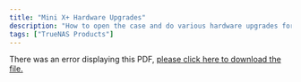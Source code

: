```yaml
---
title: "Mini X+ Hardware Upgrades"
description: "How to open the case and do various hardware upgrades for the Mini X+."
tags: ["TrueNAS Products"]
---
```


<object data="https://www.truenas.com/docs/files/MiniX+HardwareUpgradesGuide1.1.pdf" type="application/pdf" width="95%" height="1000">
  There was an error displaying this PDF, <a href="https://www.truenas.com/docs/files/MiniX+HardwareUpgradesGuide1.1.pdf">please click here to download the file.</a>
</object>
